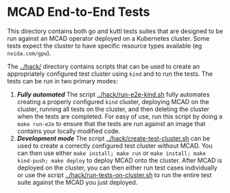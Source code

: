 # MCAD End-to-End  Tests

This directory contains both go and kuttl tests suites that are
designed to be run against an MCAD operator deployed on a Kubernetes
cluster. Some tests expect the cluster to have specific resource types
available (eg `nvida.com/gpu`).

The [../hack/](../hack) directory contains scripts that can be used to
create an appropriately configured test cluster using `kind` and to run
the tests.  The tests can be run in two primary modes:
  1. ***Fully automated***  The script [../hack/run-e2e-kind.sh](../hack/run-e2e-kind.sh)
    fully automates creating a properly configured `kind` cluster, deploying
    MCAD on the cluster, running all tests on the cluster, and then
    deleting the cluster when the tests are completed. For easy of use,
    run this script by doing a `make run-e2e` to ensure that the tests are run
    against an image that contains your locally modified code.
  2. ***Development mode*** The script [../hack/create-test-cluster.sh](../hack/create-test-cluster.sh)
     can be used to create a correctly configured test cluster without MCAD.
     You can then use either `make install; make run` or `make install; make kind-push; make deploy` to deploy MCAD onto the cluster.
     After MCAD is deployed on the cluster, you can then either run test cases individually or use the script
     [../hack/run-tests-on-cluster.sh](../hack/run-tests-on-cluster.sh) to
     run the entire test suite against the MCAD you just deployed.
